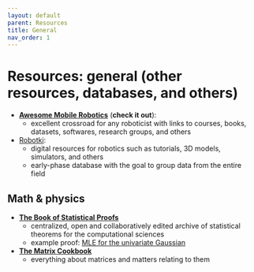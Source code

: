 ```yaml
---
layout: default
parent: Resources
title: General
nav_order: 1
---
```


# Resources: general (other resources, databases, and others)

- [**Awesome Mobile Robotics**](https://github.com/mathiasmantelli/awesome-mobile-robotics) (**check it out**):
  - excellent crossroad for any roboticist with links to courses, books, datasets, softwares, research groups, and others
- [Robotki](https://robotki.github.io/index.html):
  - digital resources for robotics such as tutorials, 3D models, simulators, and others
  - early-phase database with the goal to group data from the entire field

## Math & physics
- [**The Book of Statistical Proofs**](https://statproofbook.github.io/)
  - centralized, open and collaboratively edited archive of statistical theorems for the computational sciences
  - example proof: [MLE for the univariate Gaussian](https://statproofbook.github.io/P/ug-mle)
- [**The Matrix Cookbook**](https://www.math.uwaterloo.ca/~hwolkowi/matrixcookbook.pdf)
  - everything about matrices and matters relating to them
